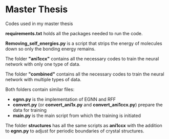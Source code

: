 # Master Thesis
Codes used in my master thesis

**requirements.txt** holds all the packages needed to run the code.

**Removing_self_energies.py** is a script that strips the energy of molecules down so only the bonding energy remains.

The folder **"ani1ccx"** contains all the necessary codes to train the neural network with only one type of data.

The folder **"combined"** contains all the necessary codes to train the neural network with multiple types of data. 

Both folders contain similar files:

- **egnn.py** is the implementation of EGNN and RFF
- **convert.py** (or **convert_ani1x.py** and **convert_ani1ccx.py**) prepare the data for training
- **main.py** is the main script from which the training is initiated


The folder **structures** has all the same scripts as **ani1ccx** with the addition to **egnn.py** to adjust for periodic boundaries of crystal structures.
